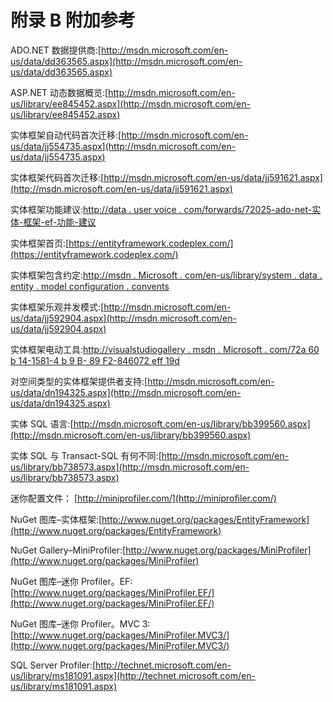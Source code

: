 # 附录 B 附加参考

ADO.NET 数据提供商:[http://msdn.microsoft.com/en-us/data/dd363565.aspx](http://msdn.microsoft.com/en-us/data/dd363565.aspx)

ASP.NET 动态数据概览:[http://msdn.microsoft.com/en-us/library/ee845452.aspx](http://msdn.microsoft.com/en-us/library/ee845452.aspx)

实体框架自动代码首次迁移:[http://msdn.microsoft.com/en-us/data/jj554735.aspx](http://msdn.microsoft.com/en-us/data/jj554735.aspx)

实体框架代码首次迁移:[http://msdn.microsoft.com/en-us/data/jj591621.aspx](http://msdn.microsoft.com/en-us/data/jj591621.aspx)

实体框架功能建议:[http://data . user voice . com/forwards/72025-ado-net-实体-框架-ef-功能-建议](http://data.uservoice.com/forums/72025-ado-net-entity-framework-ef-feature-suggestions)

实体框架首页:[https://entityframework.codeplex.com/](https://entityframework.codeplex.com/)

实体框架包含约定:[http://msdn . Microsoft . com/en-us/library/system . data . entity . model configuration . convents](http://msdn.microsoft.com/en-us/library/system.data.entity.modelconfiguration.conventions)

实体框架乐观并发模式:[http://msdn.microsoft.com/en-us/data/jj592904.aspx](http://msdn.microsoft.com/en-us/data/jj592904.aspx)

实体框架电动工具:[http://visualstudiogallery . msdn . Microsoft . com/72a 60 b 14-1581-4 b 9 B- 89 F2-846072 eff 19d](http://visualstudiogallery.msdn.microsoft.com/72a60b14-1581-4b9b-89f2-846072eff19d)

对空间类型的实体框架提供者支持:[http://msdn.microsoft.com/en-us/data/dn194325.aspx](http://msdn.microsoft.com/en-us/data/dn194325.aspx)

实体 SQL 语言:[http://msdn.microsoft.com/en-us/library/bb399560.aspx](http://msdn.microsoft.com/en-us/library/bb399560.aspx)

实体 SQL 与 Transact-SQL 有何不同:[http://msdn.microsoft.com/en-us/library/bb738573.aspx](http://msdn.microsoft.com/en-us/library/bb738573.aspx)

迷你配置文件： [http://miniprofiler.com/](http://miniprofiler.com/)

NuGet 图库–实体框架:[http://www.nuget.org/packages/EntityFramework](http://www.nuget.org/packages/EntityFramework)

NuGet Gallery–MiniProfiler:[http://www.nuget.org/packages/MiniProfiler](http://www.nuget.org/packages/MiniProfiler)

NuGet 图库–迷你 Profiler。EF:[http://www.nuget.org/packages/MiniProfiler.EF/](http://www.nuget.org/packages/MiniProfiler.EF/)

NuGet 图库–迷你 Profiler。MVC 3:[http://www.nuget.org/packages/MiniProfiler.MVC3/](http://www.nuget.org/packages/MiniProfiler.MVC3/)

SQL Server Profiler:[http://technet.microsoft.com/en-us/library/ms181091.aspx](http://technet.microsoft.com/en-us/library/ms181091.aspx)